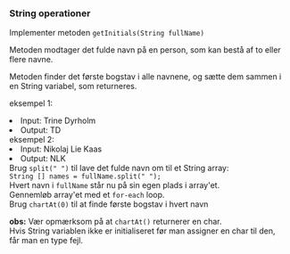 <html>
<h3>String operationer</h3>

<p>Implementer metoden <code>getInitials(String fullName)</code></p>
<p>Metoden modtager det fulde navn på en person, som kan bestå af to eller flere navne. </p>
<p>Metoden finder det første bogstav i alle navnene, og sætte dem sammen i en String variabel, som returneres.</p>

eksempel 1:
<li>Input: Trine Dyrholm</li>
<li>Output: TD</li>
eksempel 2:
<li> Input: Nikolaj Lie Kaas </li>
<li>Output: NLK</li>

<div class="hint">
   Brug <code>split(" ")</code> til lave det fulde navn om til et String array:<br>
    <code>String [] names = fullName.split(" ");</code><br>
    Hvert navn i <code>fullName</code> står nu på sin egen plads i array'et. <br>
</div> <div class="hint">Gennemløb array'et med et <code>for-each</code> loop. <br>
    Brug <code>chartAt(0)</code> til at finde første bogstav i hvert navn
    <p><strong>obs:</strong> Vær opmærksom på at <code>chartAt()</code> returnerer en char. <br>
    Hvis String variablen ikke er initialiseret før man assigner en char til den, <br>
    får man en type fejl. </p>
</div>

</html>